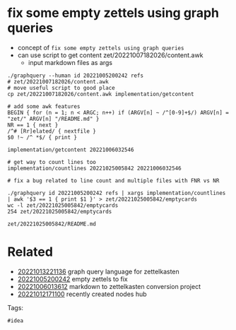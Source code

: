 # fix some empty zettels using graph queries

- concept of `fix some empty zettels using graph queries`
- can use script to get content zet/20221007182026/content.awk
  - input markdown files as args

```
./graphquery --human id 20221005200242 refs
# zet/20221007182026/content.awk
# move useful script to good place
cp zet/20221007182026/content.awk implementation/getcontent

# add some awk features
BEGIN { for (n = 1; n < ARGC; n++) if (ARGV[n] ~ /^[0-9]+$/) ARGV[n] = "zet/" ARGV[n] "/README.md" }
NR == 1 { next }
/^# [Rr]elated/ { nextfile }
$0 !~ /^ *$/ { print }

implementation/getcontent 20221006032546

# get way to count lines too
implementation/countlines 20221025005842 20221006032546

# fix a bug related to line count and multiple files with FNR vs NR

./graphquery id 20221005200242 refs | xargs implementation/countlines | awk '$3 == 1 { print $1 }' > zet/20221025005842/emptycards
wc -l zet/20221025005842/emptycards
254 zet/20221025005842/emptycards

```

` zet/20221025005842/README.md `

# Related

- [20221013221136](/zet/20221013221136/README.md) graph query language for zettelkasten
- [20221005200242](/zet/20221005200242/README.md) empty zettels to fix
- [20221006013612](/zet/20221006013612/README.md) markdown to zettelkasten conversion project
- [20221012171100](/zet/20221012171100/README.md) recently created nodes hub

Tags:

    #idea
